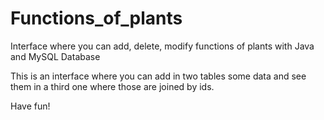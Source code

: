 # Functions_of_plants
Interface where you can add, delete, modify functions of plants with Java and MySQL Database

This is an interface where you can add in two tables some data and see them in a third one where those are joined by ids.

Have fun!
